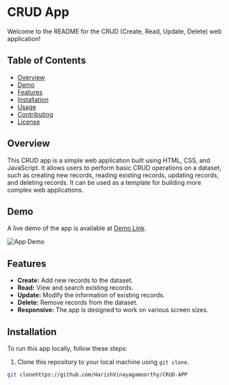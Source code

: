 # CRUD App 

Welcome to the README for the CRUD (Create, Read, Update, Delete) web application!

## Table of Contents

- [Overview](#overview)
- [Demo](#demo)
- [Features](#features)
- [Installation](#installation)
- [Usage](#usage)
- [Contributing](#contributing)
- [License](#license)

## Overview

This CRUD app is a simple web application built using HTML, CSS, and JavaScript. It allows users to perform basic CRUD operations on a dataset, such as creating new records, reading existing records, updating records, and deleting records. It can be used as a template for building more complex web applications.

## Demo

A live demo of the app is available at [Demo Link](https://main--magnificent-malasada-216f42.netlify.app/).

![App Demo](insert_screenshot_here.png)

## Features

- **Create:** Add new records to the dataset.
- **Read:** View and search existing records.
- **Update:** Modify the information of existing records.
- **Delete:** Remove records from the dataset.
- **Responsive:** The app is designed to work on various screen sizes.

## Installation

To run this app locally, follow these steps:

1. Clone this repository to your local machine using `git clone`.

```bash
git clonehttps://github.com/HarishVinayagamoorthy/CRUD-APP

